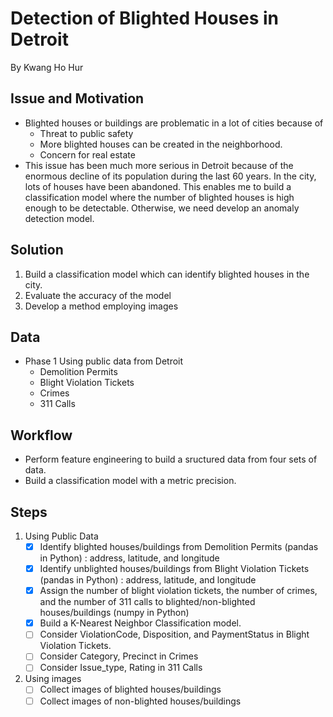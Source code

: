 # Detection of Blighted Houses in Detroit
By Kwang Ho Hur

## Issue and Motivation
* Blighted houses or buildings are problematic in a lot of cities because of
	- Threat to public safety
	- More blighted houses can be created in the neighborhood. 
	- Concern for real estate
* This issue has been much more serious in Detroit because of the enormous decline of its population during the last 60 years. In the city, lots of houses have been abandoned. This enables me to build a classification model where the number of blighted houses is high enough to be detectable. Otherwise, we need develop an anomaly detection model. 

## Solution
1. Build a classification model which can identify blighted houses in the city.
2. Evaluate the accuracy of the model 
3. Develop a method employing images 

## Data
* Phase 1
  Using public data from Detroit
	- Demolition Permits
	- Blight Violation Tickets
	- Crimes
	- 311 Calls

## Workflow
* Perform feature engineering to build a sructured data from four sets of data.
* Build a classification model with a metric precision.

## Steps
1. Using Public Data
	- [x] Identify blighted houses/buildings from Demolition Permits (pandas in Python)
	      : address, latitude, and longitude
	- [x] Identify unblighted houses/buildings from Blight Violation Tickets (pandas in Python) 
	      : address, latitude, and longitude
	- [x] Assign the number of blight violation tickets, the number of crimes, and the number of 311 calls 
		  to blighted/non-blighted houses/buildings (numpy in Python)
	- [x] Build a K-Nearest Neighbor Classification model.
	- [ ] Consider ViolationCode, Disposition, and PaymentStatus in Blight Violation Tickets.
	- [ ] Consider Category, Precinct in Crimes
	- [ ] Consider Issue_type, Rating in 311 Calls

2. Using images
	- [ ] Collect images of blighted houses/buildings
	- [ ] Collect images of non-blighted houses/buildings